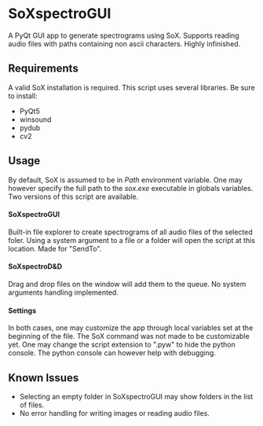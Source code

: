 # SoXspectroGUI
A PyQt GUI app to generate spectrograms using SoX.
Supports reading audio files with paths containing non ascii characters. 
Highly infinished.

## Requirements
A valid SoX installation is required.
This script uses several libraries. Be sure to install:
 - PyQt5
 - winsound
 - pydub
 - cv2

## Usage
By default, SoX is assumed to be in *Path* environment variable. One may however specify the full path to the *sox.exe* executable in globals variables.
Two versions of this script are available.

#### SoXspectroGUI
Built-in file explorer to create spectrograms of all audio files of the selected foler.
Using a system argument to a file or a folder will open the script at this location. Made for "SendTo".

#### SoXspectroD&D
Drag and drop files on the window will add them to the queue. No system arguments handling implemented.

#### Settings
In both cases, one may customize the app through local variables set at the beginning of the file. The SoX command was not made to be customizable yet.
One may change the script extension to ".pyw" to hide the python console. The python console can however help with debugging.

## Known Issues
- Selecting an empty folder in SoXspectroGUI may show folders in the list of files.
- No error handling for writing images or reading audio files.
